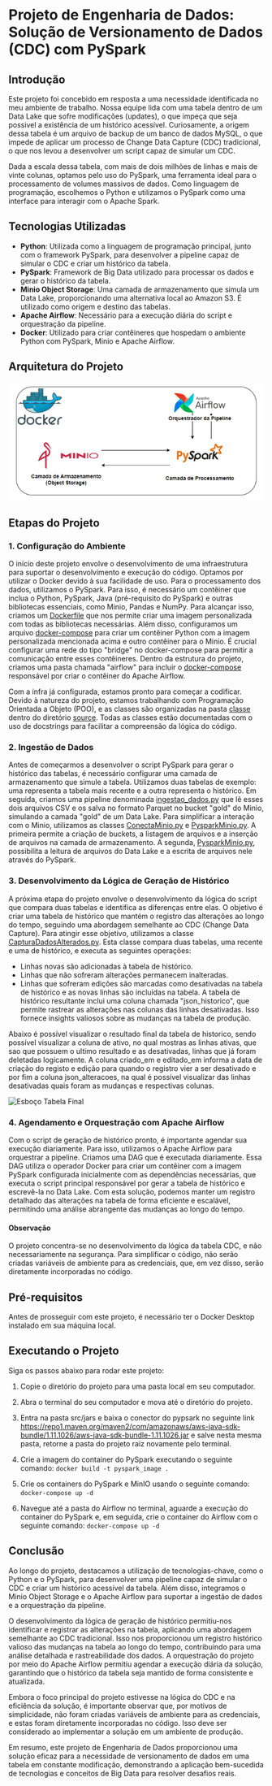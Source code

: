 # Projeto de Engenharia de Dados: Solução de Versionamento de Dados (CDC) com PySpark

## Introdução

Este projeto foi concebido em resposta a uma necessidade identificada no meu ambiente de trabalho. Nossa equipe lida com uma tabela dentro de um Data Lake que sofre modificações (updates), o que impeça que seja possivel a existência de um histórico acessível. Curiosamente, a origem dessa tabela é um arquivo de backup de um banco de dados MySQL, o que impede de aplicar um processo de Change Data Capture (CDC) tradicional, o que nos levou a desenvolver um script capaz de simular um CDC.

Dada a escala dessa tabela, com mais de dois milhões de linhas e mais de vinte colunas, optamos pelo uso do PySpark, uma ferramenta ideal para o processamento de volumes massivos de dados. Como linguagem de programação, escolhemos o Python e utilizamos o PySpark como uma interface para interagir com o Apache Spark.

## Tecnologias Utilizadas

- **Python**: Utilizada como a linguagem de programação principal, junto com o framework PySpark, para desenvolver a pipeline capaz de simular o CDC e criar um histórico da tabela.
- **PySpark**: Framework de Big Data utilizado para processar os dados e gerar o histórico da tabela.
- **Minio Object Storage**: Uma camada de armazenamento que simula um Data Lake, proporcionando uma alternativa local ao Amazon S3. É utilizado como origem e destino das tabelas.
- **Apache Airflow**: Necessário para a execução diária do script e orquestração da pipeline.
- **Docker**: Utilizado para criar contêineres que hospedam o ambiente Python com PySpark, Minio e Apache Airflow.

## Arquitetura do Projeto

![Diagrama de Arquiteura do Projeto CDC](img/arquitetura_dados.png)


## Etapas do Projeto

### 1. Configuração do Ambiente

O início deste projeto envolve o desenvolvimento de uma infraestrutura para suportar o desenvolvimento e execução do código. Optamos por utilizar o Docker devido à sua facilidade de uso. Para o processamento dos dados, utilizamos o PySpark. Para isso, é necessário um contêiner que inclua o Python, PySpark, Java (pré-requisito do PySpark) e outras bibliotecas essenciais, como Minio, Pandas e NumPy. Para alcançar isso, criamos um [Dockerfile](/Dockerfile) que nos permite criar uma imagem personalizada com todas as bibliotecas necessárias. Além disso, configuramos um arquivo [docker-compose](/docker-compose.yml) para criar um contêiner Python com a imagem personalizada mencionada acima e outro contêiner para o Minio. É crucial configurar uma rede do tipo "bridge" no docker-compose para permitir a comunicação entre esses contêineres. Dentro da estrutura do projeto, criamos uma pasta chamada "airflow" para incluir o [docker-compose](/Airflow/docker-compose.yaml) responsável por criar o contêiner do Apache Airflow. 

Com a infra já configurada, estamos pronto para começar a codificar. Devido à natureza do projeto, estamos trabalhando com Programação Orientada a Objeto (POO), e as classes são organizadas na pasta [classe](/src/classes/) dentro do diretório [source](/src/). Todas as classes estão documentadas com o uso de docstrings para facilitar a compreensão da lógica do código.

### 2. Ingestão de Dados

Antes de começarmos a desenvolver o script PySpark para gerar o histórico das tabelas, é necessário configurar uma camada de armazenamento que simule a tabela. Utilizamos duas tabelas de exemplo: uma representa a tabela mais recente e a outra representa o histórico. Em seguida, criamos uma pipeline denominada  [ingestao_dados.py](/src/ingestao_dados.py/) que lê esses dois arquivos CSV e os salva no formato Parquet no bucket "gold" do Minio, simulando a camada "gold" de um Data Lake. Para simplificar a interação com o Minio, utilizamos as classes [ConectaMinio.py](/src/classes/conecta_minio.py) e [PysparkMinio.py](/src/classes/pyspark_minio.py). A primeira permite a criação de buckets, a listagem de arquivos e a inserção de arquivos na camada de armazenamento. A segunda,  [PysparkMinio.py](/src/classes/pyspark_minio.py), possibilita a leitura de arquivos do Data Lake e a escrita de arquivos nele através do PySpark.

### 3. Desenvolvimento da Lógica de Geração de Histórico

A próxima etapa do projeto envolve o desenvolvimento da lógica do script que compara duas tabelas e identifica as diferenças entre elas. O objetivo é criar uma tabela de histórico que mantém o registro das alterações ao longo do tempo, seguindo uma abordagem semelhante ao CDC (Change Data Capture). Para atingir esse objetivo, utilizamos a classe  [CapturaDadosAlterados.py](/src/classes/captura_dados_alterados.py). Esta classe compara duas tabelas, uma recente e uma de histórico, e executa as seguintes operações:

- Linhas novas são adicionadas à tabela de histórico.
- Linhas que não sofreram alterações permanecem inalteradas.
- Linhas que sofreram edições são marcadas como desativadas na tabela de histórico e as novas linhas são incluídas na tabela. A tabela de histórico resultante inclui uma coluna chamada "json_historico", que permite rastrear as alterações nas colunas das linhas desativadas. Isso fornece insights valiosos sobre as mudanças na tabela de produção.

Abaixo é possível visualizar o resultado final da tabela de historico, sendo possível visualizar a coluna de ativo, no qual mostras as linhas ativas, que sao que possuem o ultimo resultado e as desativadas, linhas que já foram deletadas logicamente. A coluna criado_em e editado_em informa a data de criação do registo e edição para quando o registro vier a ser desativado e por fim a coluna json_alteracoes, na qual é possível visualizar das linhas desativadas quais foram as mudanças e respectivas colunas.

![Esboço Tabela Final](img/tabela_final.png)

### 4. Agendamento e Orquestração com Apache Airflow

Com o script de geração de histórico pronto, é importante agendar sua execução diariamente. Para isso, utilizamos o Apache Airflow para orquestrar a pipeline. Criamos uma DAG que é executada diariamente. Essa DAG utiliza o operador Docker para criar um contêiner com a imagem PySpark configurada inicialmente com as dependências necessárias, que executa o script principal responsável por gerar a tabela de histórico e escrevê-la no Data Lake. Com esta solução, podemos manter um registro detalhado das alterações na tabela de forma eficiente e escalável, permitindo uma análise abrangente das mudanças ao longo do tempo.


#### Observação

O projeto concentra-se no desenvolvimento da lógica da tabela CDC, e não necessariamente na segurança. Para simplificar o código, não serão criadas variáveis de ambiente para as credenciais, que, em vez disso, serão diretamente incorporadas no código.

## Pré-requisitos

Antes de prosseguir com este projeto, é necessário ter o Docker Desktop instalado em sua máquina local.

## Executando o Projeto

Siga os passos abaixo para rodar este projeto:

1. Copie o diretório do projeto para uma pasta local em seu computador.

2. Abra o terminal do seu computador e mova até o diretório do projeto.

3. Entra na pasta src/jars e baixa o conector do pypsark no seguinte link https://repo1.maven.org/maven2/com/amazonaws/aws-java-sdk-bundle/1.11.1026/aws-java-sdk-bundle-1.11.1026.jar e salve nesta mesma pasta, retorne a pasta do projeto raiz novamente pelo terminal.

4. Crie a imagem do container do PySpark executando o seguinte comando: `docker build -t pyspark_image .`

5. Crie os containers do PySpark e MinIO usando o seguinte comando: `docker-compose up -d`

6. Navegue até a pasta do Airflow no terminal, aguarde a execução do container do PySpark e, em seguida, crie o container do Airflow com o seguinte comando: `docker-compose up -d`

## Conclusão 

Ao longo do projeto, destacamos a utilização de tecnologias-chave, como o Python e o PySpark, para desenvolver uma pipeline capaz de simular o CDC e criar um histórico acessível da tabela. Além disso, integramos o Minio Object Storage e o Apache Airflow para suportar a ingestão de dados e a orquestração da pipeline.

O desenvolvimento da lógica de geração de histórico permitiu-nos identificar e registrar as alterações na tabela, aplicando uma abordagem semelhante ao CDC tradicional. Isso nos proporcionou um registro histórico valioso das mudanças na tabela ao longo do tempo, contribuindo para uma análise detalhada e rastreabilidade dos dados. A orquestração do projeto por meio do Apache Airflow permitiu agendar a execução diária da solução, garantindo que o histórico da tabela seja mantido de forma consistente e atualizada.

Embora o foco principal do projeto estivesse na lógica do CDC e na eficiência da solução, é importante observar que, por motivos de simplicidade, não foram criadas variáveis de ambiente para as credenciais, e estas foram diretamente incorporadas no código. Isso deve ser considerado ao implementar a solução em um ambiente de produção.

Em resumo, este projeto de Engenharia de Dados proporcionou uma solução eficaz para a necessidade de versionamento de dados em uma tabela em constante modificação, demonstrando a aplicação bem-sucedida de tecnologias e conceitos de Big Data para resolver desafios reais.




